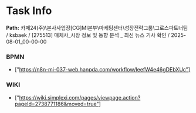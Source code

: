 # Task Info

**Path:** 카페24(주)\본사사업장\[CG]MI본부\마케팅센터\성장전략그룹\그로스파트너팀 / ksbaek / [275513] 매체사_시장 정보 및 동향 분석 _ 최신 뉴스 기사 확인 / 2025-08-01_00-00-00

### BPMN
- ["https://n8n-mi-037-web.hanpda.com/workflow/leefW4e46gDEbXUc"]

### WIKI
- ["https://wiki.simplexi.com/pages/viewpage.action?pageId=2738771186&moved=true"]

